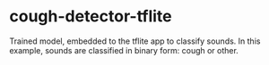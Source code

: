 # cough-detector-tflite
Trained model, embedded to the tflite app to classify sounds. In this example, sounds are classified in binary form: cough or other.
